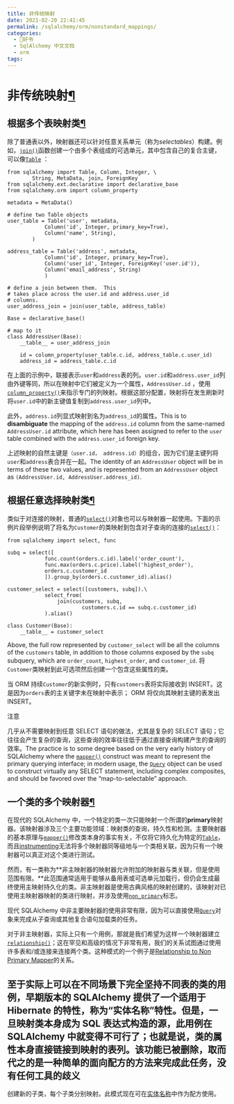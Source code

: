 ```yaml
---
title: 非传统映射
date: 2021-02-20 22:41:45
permalink: /sqlalchemy/orm/nonstandard_mappings/
categories:
  - 📖好书
  - SqlAlchemy 中文文档
  - orm
tags:
---
```

非传统映射[¶](#non-traditional-mappings "Permalink to this headline")
=====================================================================

根据多个表映射类[¶](#mapping-a-class-against-multiple-tables "Permalink to this headline")
------------------------------------------------------------------------------------------

除了普通表以外，映射器还可以针对任意关系单元（称为*selectables*）构建。例如，[`join()`](core_selectable.html#sqlalchemy.sql.expression.join "sqlalchemy.sql.expression.join")函数创建一个由多个表组成的可选单元，其中包含自己的复合主键，可以像[`Table`](core_metadata.html#sqlalchemy.schema.Table "sqlalchemy.schema.Table")
：

    from sqlalchemy import Table, Column, Integer, \
            String, MetaData, join, ForeignKey
    from sqlalchemy.ext.declarative import declarative_base
    from sqlalchemy.orm import column_property

    metadata = MetaData()

    # define two Table objects
    user_table = Table('user', metadata,
                Column('id', Integer, primary_key=True),
                Column('name', String),
            )

    address_table = Table('address', metadata,
                Column('id', Integer, primary_key=True),
                Column('user_id', Integer, ForeignKey('user.id')),
                Column('email_address', String)
                )

    # define a join between them.  This
    # takes place across the user.id and address.user_id
    # columns.
    user_address_join = join(user_table, address_table)

    Base = declarative_base()

    # map to it
    class AddressUser(Base):
        __table__ = user_address_join

        id = column_property(user_table.c.id, address_table.c.user_id)
        address_id = address_table.c.id

在上面的示例中，联接表示`user`和`address`表的列。`user.id`和`address.user_id`列由外键等同，所以在映射中它们被定义为一个属性，`AddressUser.id` ，使用[`column_property()`](mapping_columns.html#sqlalchemy.orm.column_property "sqlalchemy.orm.column_property")来指示专门的列映射。根据这部分配置，映射将在发生刷新时将`user.id`中的新主键值复制到`address.user_id`列中。

此外，`address.id`列显式映射到名为`address_id`的属性。This is
to **disambiguate** the mapping of the `address.id`
column from the same-named `AddressUser.id`
attribute, which here has been assigned to refer to the `user` table combined with the `address.user_id`
foreign key.

上述映射的自然主键是`（user.id， address.id）`的组合，因为它们是主键列将`user`和`address`表合并在一起。The identity of an
`AddressUser` object will be in terms of these two
values, and is represented from an `AddressUser`
object as `(AddressUser.id, AddressUser.address_id)`.

根据任意选择映射类[¶](#mapping-a-class-against-arbitrary-selects "Permalink to this headline")
----------------------------------------------------------------------------------------------

类似于对连接的映射，普通的[`select()`](core_selectable.html#sqlalchemy.sql.expression.select "sqlalchemy.sql.expression.select")对象也可以与映射器一起使用。下面的示例片段举例说明了将名为`Customer`的类映射到包含对子查询的连接的[`select()`](core_selectable.html#sqlalchemy.sql.expression.select "sqlalchemy.sql.expression.select")：

    from sqlalchemy import select, func

    subq = select([
                func.count(orders.c.id).label('order_count'),
                func.max(orders.c.price).label('highest_order'),
                orders.c.customer_id
                ]).group_by(orders.c.customer_id).alias()

    customer_select = select([customers, subq]).\
                select_from(
                    join(customers, subq,
                            customers.c.id == subq.c.customer_id)
                ).alias()

    class Customer(Base):
        __table__ = customer_select

Above, the full row represented by `customer_select`
will be all the columns of the `customers` table, in
addition to those columns exposed by the `subq`
subquery, which are `order_count`,
`highest_order`, and `customer_id`. 将`Customer`类映射到此可选项然后创建一个包含这些属性的类。

当 ORM 持续`Customer`的新实例时，只有`customers`表将实际接收到 INSERT。这是因为`orders`表的主关键字未在映射中表示；
ORM 将仅向其映射主键的表发出 INSERT。

注意

几乎从不需要映射到任意 SELECT 语句的做法，尤其是复杂的 SELECT 语句；它往往会产生复杂的查询，这些查询的效率往往低于通过直接查询构建产生的查询的效率。The
practice is to some degree based on the very early history of SQLAlchemy
where the [`mapper()`](mapping_api.html#sqlalchemy.orm.mapper "sqlalchemy.orm.mapper")
construct was meant to represent the primary querying interface; in
modern usage, the [`Query`](query.html#sqlalchemy.orm.query.Query "sqlalchemy.orm.query.Query")
object can be used to construct virtually any SELECT statement,
including complex composites, and should be favored over the
“map-to-selectable” approach.

一个类的多个映射器[¶](#multiple-mappers-for-one-class "Permalink to this headline")
-----------------------------------------------------------------------------------

在现代的 SQLAlchemy 中，一个特定的类一次只能映射一个所谓的**primary**映​​射器。该映射器涉及三个主要功能领域：映射类的查询，持久性和检测。主要映射器的基本原理与[`mapper()`](mapping_api.html#sqlalchemy.orm.mapper "sqlalchemy.orm.mapper")修改类本身的事实有关，不仅将它持久化为特定的[`Table`](core_metadata.html#sqlalchemy.schema.Table "sqlalchemy.schema.Table")，而且[instrumenting](glossary.html#term-instrumenting)无法将多个映射器同等级地与一个类相关联，因为只有一个映射器可以真正对这个类进行测试。

然而，有一类称为**非主映射器的映射器允许附加的映射器与类关联，但是使用范围有限。**此范围通常适用于能够从备用表或可选单元加载行，但仍会生成最终使用主映射持久化的类。非主映射器是使用古典风格的映射创建的，该映射对已使用主映射器映射的类进行映射，并涉及使用[`non_primary`](mapping_api.html#sqlalchemy.orm.mapper.params.non_primary "sqlalchemy.orm.mapper")标志。

现代 SQLAlchemy 中非主要映射器的使用非常有限，因为可以直接使用[`Query`](query.html#sqlalchemy.orm.query.Query "sqlalchemy.orm.query.Query")对象来完成从子查询或其他复合语句加载类的任务。

对于非主映射器，实际上只有一个用例，那就是我们希望为这样一个映射器建立[`relationship()`](relationship_api.html#sqlalchemy.orm.relationship "sqlalchemy.orm.relationship")；这在罕见和高级的情况下非常有用，我们的关系试图通过使用许多表和/或连接来连接两个类。这种模式的一个例子是[Relationship
to Non Primary
Mapper](join_conditions.html#relationship-non-primary-mapper)的关系。

至于实际上可以在不同场景下完全坚持不同表的类的用例，早期版本的 SQLAlchemy 提供了一个适用于 Hibernate 的特性，称为“实体名称”特性。但是，一旦映射类本身成为 SQL 表达式构造的源，此用例在 SQLAlchemy 中就变得不可行了；也就是说，类的属性本身直接链接到映射的表列。该功能已被删除，取而代之的是一种简单的面向配方的方法来完成此任务，没有任何工具的歧义
-
创建新的子类，每个子类分别映射。此模式现在可在[实体名称](http://www.sqlalchemy.org/trac/wiki/UsageRecipes/EntityName)中作为配方使用。
